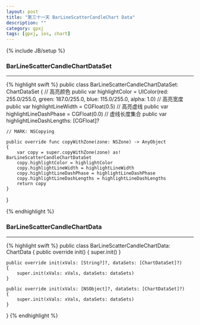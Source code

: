 ```yaml
---
layout: post
title: "第三十一天 BarLineScatterCandleChart Data"
description: ""
category: gpxj
tags: [gpxj, ios, chart]
---
```

{% include JB/setup %}

### BarLineScatterCandleChartDataSet
---

{% highlight swift %}
public class BarLineScatterCandleChartDataSet: ChartDataSet
{
    //  高亮颜色
    public var highlightColor = UIColor(red: 255.0/255.0, green: 187.0/255.0, blue: 115.0/255.0, alpha: 1.0)
    // 高亮宽度
    public var highlightLineWidth = CGFloat(0.5)
    // 高亮虚线
    public var highlightLineDashPhase = CGFloat(0.0)
    // 虚线长度集合
    public var highlightLineDashLengths: [CGFloat]?
    
    // MARK: NSCopying
    
    public override func copyWithZone(zone: NSZone) -> AnyObject
    {
        var copy = super.copyWithZone(zone) as! BarLineScatterCandleChartDataSet
        copy.highlightColor = highlightColor
        copy.highlightLineWidth = highlightLineWidth
        copy.highlightLineDashPhase = highlightLineDashPhase
        copy.highlightLineDashLengths = highlightLineDashLengths
        return copy
    }
}

{% endhighlight %}

### BarLineScatterCandleChartData
---

{% highlight swift %}
public class BarLineScatterCandleChartData: ChartData
{
    public override init()
    {
        super.init()
    }
    
    public override init(xVals: [String?]?, dataSets: [ChartDataSet]?)
    {
        super.init(xVals: xVals, dataSets: dataSets)
    }
    
    public override init(xVals: [NSObject]?, dataSets: [ChartDataSet]?)
    {
        super.init(xVals: xVals, dataSets: dataSets)
    }
}
{% endhighlight %}
